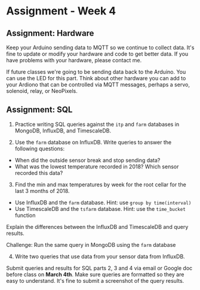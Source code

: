 # Assignment - Week 4

## Assignment: Hardware
Keep your Arduino sending data to MQTT so we continue to collect data. It's fine to update or modify your hardware and code to get better data. If you have problems with your hardware, please contact me.

If future classes we're going to be sending data back to the Arduino. You can use the LED for this part. Think about other hardware you can add to your Ardiono that can be controlled via MQTT messages, perhaps a servo, solenoid, relay, or NeoPixels.

## Assignment: SQL

1) Practice writing SQL queries against the `itp` and `farm` databases in MongoDB, InfluxDB, and TimescaleDB.

2) Use the `farm` database on InfluxDB. Write queries to answer the following questions:
  - When did the outside sensor break and stop sending data?
  - What was the lowest temperature recorded in 2018? Which sensor recorded this data?

3) Find the min and max temperatures by week for the root cellar for the last 3 months of 2018. 
  - Use InfluxDB and the `farm` database. Hint: use `group by time(interval)`
  - Use TimescaleDB and the `tsfarm` database. Hint: use the `time_bucket` function

Explain the differences between the InfluxDB and TimescaleDB and query results.

Challenge: Run the same query in MongoDB using the `farm` database

4) Write two queries that use data from your sensor data from InfluxDB.

Submit queries and results for SQL parts 2, 3 and 4 via email or Google doc before class on **March 4th**. Make sure queries are formatted so they are easy to understand. It's fine to submit a screenshot of the query results.
